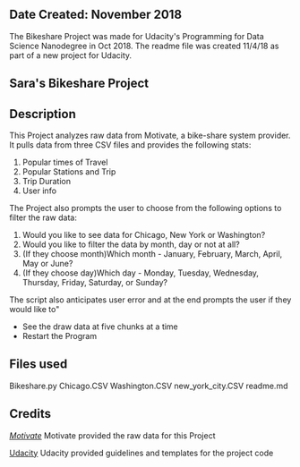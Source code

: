 ## Date Created: November 2018
The Bikeshare Project was made for Udacity's Programming for Data Science Nanodegree in Oct 2018.
The readme file was created 11/4/18 as part of a new project for Udacity.


## Sara's Bikeshare Project


## Description
This Project analyzes raw data from Motivate, a bike-share system provider. It pulls data from three CSV files and provides the following stats:
1. Popular times of Travel
2. Popular Stations and Trip
3. Trip Duration
4. User info

The Project also prompts the user to choose from the following options to filter the raw data:

1. Would you like to see data for Chicago, New York or Washington?
2. Would you like to filter the data by month, day or not at all?
3. (If they choose month)Which month - January, February, March, April, May or June?
4. (If they choose day)Which day - Monday, Tuesday, Wednesday, Thursday, Friday, Saturday, or Sunday?

The script also anticipates user error and at the end prompts the user if they would like to"
* See the draw data at five chunks at a time
* Restart the Program

## Files used
Bikeshare.py
Chicago.CSV
Washington.CSV
new_york_city.CSV
readme.md
## Credits
[_Motivate_](https://www.motivateco.com/)
Motivate provided the raw data for this Project

[Udacity](https://www.udacity.com/)
Udacity provided guidelines and templates for the project code

